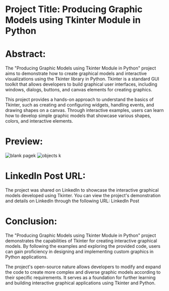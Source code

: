 # Project Title: Producing Graphic Models using Tkinter Module in Python
# Abstract:
The "Producing Graphic Models using Tkinter Module in Python" project aims to demonstrate how to create graphical models and interactive visualizations using the Tkinter library in Python. Tkinter is a standard GUI toolkit that allows developers to build graphical user interfaces, including windows, dialogs, buttons, and canvas elements for creating graphics.

This project provides a hands-on approach to understand the basics of Tkinter, such as creating and configuring widgets, handling events, and drawing shapes on a canvas. Through interactive examples, users can learn how to develop simple graphic models that showcase various shapes, colors, and interactive elements.

# Preview:
![blank pagek](https://github.com/srikarthik9909/Python-Project-s/assets/96328964/61e1a800-92d3-4071-b0a7-e157c2f95ca6)
![objects k](https://github.com/srikarthik9909/Python-Project-s/assets/96328964/efe80297-3bff-4849-91d0-2a4496aade1b)

# LinkedIn Post URL:
The project was shared on LinkedIn to showcase the interactive graphical models developed using Tkinter. You can view the project's demonstration and details on LinkedIn through the following URL: LinkedIn Post

# Conclusion:
The "Producing Graphic Models using Tkinter Module in Python" project demonstrates the capabilities of Tkinter for creating interactive graphical models. By following the examples and exploring the provided code, users can gain proficiency in designing and implementing custom graphics in Python applications.

The project's open-source nature allows developers to modify and expand the code to create more complex and diverse graphic models according to their specific requirements. It serves as a foundation for further learning and building interactive graphical applications using Tkinter and Python.
